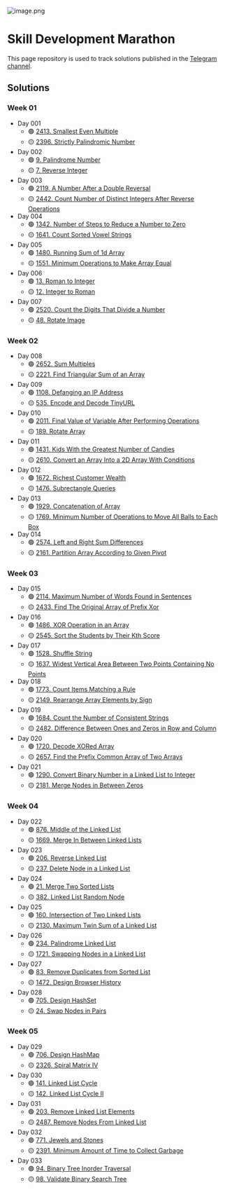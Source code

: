 ![image.png](./solutions/resources/khamidulla_Skill_Development_Marathon_afda4bea-8d4d-43c8-ab88-f2636c0be2c1.png)

# Skill Development Marathon
This page repository is used to track solutions published in the [Telegram channel](https://t.me/khamidulla_inoyatov_microblog). 

## Solutions

### Week 01

- Day 001
    - :green_circle: [2413. Smallest Even Multiple](solutions/001.md)
    - :yellow_circle: [2396. Strictly Palindromic Number](solutions/002.md)
- Day 002
    - :green_circle: [9. Palindrome Number](solutions/003.md)
    - :yellow_circle: [7. Reverse Integer](solutions/004.md)
- Day 003
    - :green_circle: [2119. A Number After a Double Reversal](solutions/005.md)
    - :yellow_circle: [2442. Count Number of Distinct Integers After Reverse Operations](solutions/006.md)
- Day 004
    - :green_circle: [1342. Number of Steps to Reduce a Number to Zero](solutions/007.md)
    - :yellow_circle: [1641. Count Sorted Vowel Strings](solutions/008.md)
- Day 005
    - :green_circle: [1480. Running Sum of 1d Array](solutions/009.md)
    - :yellow_circle: [1551. Minimum Operations to Make Array Equal](solutions/010.md)
- Day 006
    - :green_circle: [13. Roman to Integer](solutions/011.md)
    - :yellow_circle: [12. Integer to Roman](solutions/012.md)
- Day 007
    - :green_circle: [2520. Count the Digits That Divide a Number](solutions/013.md)
    - :yellow_circle: [48. Rotate Image](solutions/014.md)

### Week 02

- Day 008
    - :green_circle: [2652. Sum Multiples](solutions/015.md)
    - :yellow_circle: [2221. Find Triangular Sum of an Array](solutions/016.md)
- Day 009
    - :green_circle: [1108. Defanging an IP Address](solutions/017.md)
    - :yellow_circle: [535. Encode and Decode TinyURL](solutions/018.md)
- Day 010
    - :green_circle: [2011. Final Value of Variable After Performing Operations](solutions/019.md)
    - :yellow_circle: [189. Rotate Array](solutions/020.md)
- Day 011
    - :green_circle: [1431. Kids With the Greatest Number of Candies](solutions/021.md)
    - :yellow_circle: [2610. Convert an Array Into a 2D Array With Conditions](solutions/022.md)
- Day 012
    - :green_circle: [1672. Richest Customer Wealth](solutions/023.md)
    - :yellow_circle: [1476. Subrectangle Queries](solutions/024.md)
- Day 013
    - :green_circle: [1929. Concatenation of Array](solutions/025.md)
    - :yellow_circle: [1769. Minimum Number of Operations to Move All Balls to Each Box](solutions/026.md)
- Day 014
    - :green_circle: [2574. Left and Right Sum Differences](solutions/027.md)
    - :yellow_circle: [2161. Partition Array According to Given Pivot](solutions/028.md)

### Week 03

- Day 015
    - :green_circle: [2114. Maximum Number of Words Found in Sentences](solutions/029.md)
    - :yellow_circle: [2433. Find The Original Array of Prefix Xor](solutions/030.md)
- Day 016
    - :green_circle: [1486. XOR Operation in an Array](solutions/031.md)
    - :yellow_circle: [2545. Sort the Students by Their Kth Score](solutions/032.md)
- Day 017
    - :green_circle: [1528. Shuffle String](solutions/033.md)
    - :yellow_circle: [1637. Widest Vertical Area Between Two Points Containing No Points](solutions/034.md)
- Day 018
    - :green_circle: [1773. Count Items Matching a Rule](solutions/035.md)
    - :yellow_circle: [2149. Rearrange Array Elements by Sign](solutions/036.md)
- Day 019
    - :green_circle: [1684. Count the Number of Consistent Strings](solutions/037.md)
    - :yellow_circle: [2482. Difference Between Ones and Zeros in Row and Column](solutions/038.md)
- Day 020
    - :green_circle: [1720. Decode XORed Array](solutions/039.md)
    - :yellow_circle: [2657. Find the Prefix Common Array of Two Arrays](solutions/040.md)
- Day 021
    - :green_circle: [1290. Convert Binary Number in a Linked List to Integer](solutions/041.md)
    - :yellow_circle: [2181. Merge Nodes in Between Zeros](solutions/042.md)

### Week 04

- Day 022
    - :green_circle: [876. Middle of the Linked List](solutions/043.md)
    - :yellow_circle: [1669. Merge In Between Linked Lists](solutions/044.md)
- Day 023
    - :green_circle: [206. Reverse Linked List](solutions/045.md)
    - :yellow_circle: [237. Delete Node in a Linked List](solutions/046.md)
- Day 024
    - :green_circle: [21. Merge Two Sorted Lists](solutions/047.md)
    - :yellow_circle: [382. Linked List Random Node](solutions/048.md)
- Day 025
    - :green_circle: [160. Intersection of Two Linked Lists](solutions/049.md)
    - :yellow_circle: [2130. Maximum Twin Sum of a Linked List](solutions/050.md)
- Day 026
    - :green_circle: [234. Palindrome Linked List](solutions/051.md)
    - :yellow_circle: [1721. Swapping Nodes in a Linked List](solutions/052.md)
- Day 027
    - :green_circle: [83. Remove Duplicates from Sorted List](solutions/053.md)
    - :yellow_circle: [1472. Design Browser History](solutions/054.md)
- Day 028
    - :green_circle: [705. Design HashSet](solutions/055.md)
    - :yellow_circle: [24. Swap Nodes in Pairs](solutions/056.md)

### Week 05

- Day 029
    - :green_circle: [706. Design HashMap](solutions/057.md)
    - :yellow_circle: [2326. Spiral Matrix IV](solutions/058.md)
- Day 030
    - :green_circle: [141. Linked List Cycle](solutions/059.md)
    - :yellow_circle: [142. Linked List Cycle II](solutions/060.md)
- Day 031
    - :green_circle: [203. Remove Linked List Elements](solutions/061.md)
    - :yellow_circle: [2487. Remove Nodes From Linked List](solutions/062.md)
- Day 032
    - :green_circle: [771. Jewels and Stones](solutions/063.md)
    - :yellow_circle: [2391. Minimum Amount of Time to Collect Garbage](solutions/064.md)
- Day 033
    - :green_circle: [94. Binary Tree Inorder Traversal](solutions/064.md)
    - :yellow_circle: [98. Validate Binary Search Tree](solutions/065.md)
